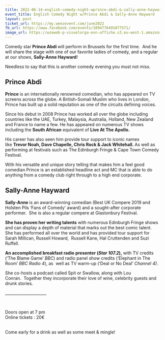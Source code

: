 ```yaml
---
title: 2022-06-14-english-comedy-night-wprince-abdi-&-sally-anne-hayward
event_title: English Comedy Night w/Prince Abdi & Sally-Anne Hayward
layout: post
ticket_url: https://my.weezevent.com/june2022
fb_url: https://www.facebook.com/events/1094776491077571/
image_url: https://wzeweb-p-visuelorga-evn-affiche.s3.eu-west-1.amazonaws.com/affiche_851836.jpg
---
```


<p>Comedy star&nbsp;<strong>Prince Abdi </strong>will perform in Brussels for the first time.&nbsp; And he will share the stage with one of our favorite ladies of comedy, and a regular at our shows,&nbsp;<strong>Sally-Anne Hayward</strong>!</p>
<p> Needless to say that this is another comedy evening you must not miss.</p>

<h2> Prince Abdi</h2>
<p> <strong>Prince</strong> is an internationally renowned comedian, who has appeared on TV screens across the globe. A British-Somali Muslim who lives in London, Prince has built up a solid reputation as one of the circuits defining voices.</p>
<p> Since his debut in 2008 Prince has worked all over the globe including countries like the UAE, Turkey, Malaysia, Australia, Holland, New Zealand and France to name a few. He has appeared on numerous TV shows including the&nbsp;<strong>South African</strong>&nbsp;equivalent of&nbsp;<strong>Live At The Apollo.&nbsp;</strong></p>
<p> His career has also seen him provide tour support to iconic names like&nbsp;<strong>Trevor Noah, Dave Chapelle, Chris Rock &amp; Jack Whitehall.&nbsp;</strong>As well as performing at festivals such as The Edinburgh Fringe &amp; Cape Town Comedy Festival.</p>
<p> With his versatile and unique story telling that makes him a feel good comedian Prince is an established headline act and MC that is able to do anything from a comedy club right through to a high end corporate.</p>

<h2> Sally-Anne Hayward</h2>
<p> <strong>Sally-Anne&nbsp;</strong>is an award-winning comedian (Best UK Compere 2019 and Holsten Pils ‘Fans of Comedy’ award)&nbsp;and a sought-after corporate performer.&nbsp;&nbsp;She is also a regular compere at Glastonbury Festival.&nbsp;&nbsp;&nbsp;</p>
<p> <strong>She has proven her writing talents</strong>&nbsp;with numerous Edinburgh Fringe shows and can display a depth of material that marks out the best comic talent. She has performed all over the world and has provided tour support for Sarah Millican, Russell Howard,&nbsp;&nbsp;Russell Kane, Hal Cruttenden and Suzi Ruffell.</p>
<p> <strong>An accomplished breakfast radio presenter (<em>Star 107.2</em>),&nbsp;</strong>with TV credits (‘The Blame Game’&nbsp;<em>BBC</em>) and radio panel show credits (‘Elephant in The Room’&nbsp;<em>BBC Radio 4</em>), as&nbsp;&nbsp;well as TV warm-up (‘Deal or No Deal’&nbsp;<em>Channel 4)</em>.</p>
<p>
    She co-hosts a podcast called Spit or Swallow, along with Lou Conran.&nbsp;&nbsp;Together they incorporate their love of wine, celebrity guests and drunk stories.</p>
<p> _____________________</p>
<p>
    &nbsp;</p>
<p> Doors open at 7 pm<br>
        Online tickets : 20€<br>
    &nbsp;</p>
<p> Come early for a drink as well as some meet &amp; mingle!</p>